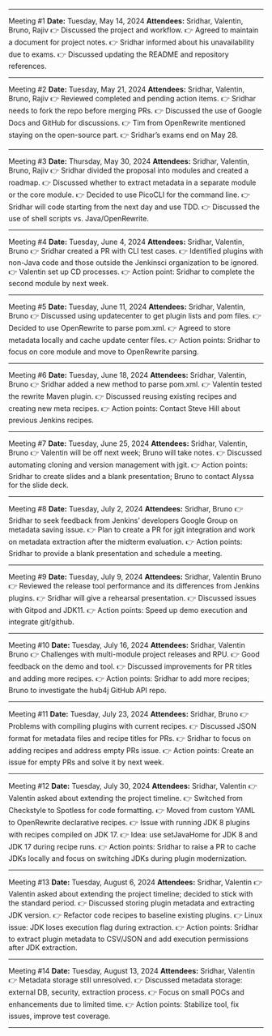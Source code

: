 <hr><span>Meeting #1</span>
<span><strong>Date:</strong></span> Tuesday, May 14, 2024
<span><strong>Attendees:</strong></span> Sridhar, Valentin, Bruno, Rajiv
<span>👉 Discussed the project and workflow.</span>
<span>👉 Agreed to maintain a document for project notes.</span>
<span>👉 Sridhar informed about his unavailability due to exams.</span>
<span>👉 Discussed updating the README and repository references.</span><hr><span>Meeting #2</span>
<span><strong>Date:</strong></span> Tuesday, May 21, 2024 
<span><strong>Attendees:</strong></span> Sridhar, Valentin, Bruno, Rajiv
<span>👉 Reviewed completed and pending action items.</span>
<span>👉 Sridhar needs to fork the repo before merging PRs.</span>
<span>👉 Discussed the use of Google Docs and GitHub for discussions.</span>
<span>👉 Tim from OpenRewrite mentioned staying on the open-source part.</span>
<span>👉 Sridhar’s exams end on May 28.</span><hr><span>Meeting #3</span>
<span><strong>Date:</strong></span> Thursday, May 30, 2024
<span><strong>Attendees:</strong></span> Sridhar, Valentin, Bruno, Rajiv
<span>👉 Sridhar divided the proposal into modules and created a roadmap.</span>
<span>👉 Discussed whether to extract metadata in a separate module or the core module.</span>
<span>👉 Decided to use PicoCLI for the command line.</span>
<span>👉 Sridhar will code starting from the next day and use TDD.</span>
<span>👉 Discussed the use of shell scripts vs. Java/OpenRewrite.</span><hr><span>Meeting #4</span>
<span><strong>Date:</strong></span> Tuesday, June 4, 2024
<span><strong>Attendees:</strong></span> Sridhar, Valentin, Bruno
<span>👉 Sridhar created a PR with CLI test cases.</span>
<span>👉 Identified plugins with non-Java code and those outside the Jenkinsci organization to be ignored.</span>
<span>👉 Valentin set up CD processes.</span>
<span>👉 Action point: Sridhar to complete the second module by next week.</span><hr><span>Meeting #5</span>
<span><strong>Date:</strong></span> Tuesday, June 11, 2024
<span><strong>Attendees:</strong></span> Sridhar, Valentin, Bruno
<span>👉 Discussed using updatecenter to get plugin lists and pom files.</span>
<span>👉 Decided to use OpenRewrite to parse pom.xml.</span>
<span>👉 Agreed to store metadata locally and cache update center files.</span>
<span>👉 Action points: Sridhar to focus on core module and move to OpenRewrite parsing.</span><hr><span>Meeting #6</span>
<span><strong>Date:</strong></span> Tuesday, June 18, 2024
<span><strong>Attendees:</strong></span> Sridhar, Valentin, Bruno
<span>👉 Sridhar added a new method to parse pom.xml.</span>
<span>👉 Valentin tested the rewrite Maven plugin.</span>
<span>👉 Discussed reusing existing recipes and creating new meta recipes.</span>
<span>👉 Action points: Contact Steve Hill about previous Jenkins recipes.</span><hr><span>Meeting #7</span>
<span><strong>Date:</strong></span> Tuesday, June 25, 2024
<span><strong>Attendees:</strong></span> Sridhar, Valentin, Bruno
<span>👉 Valentin will be off next week; Bruno will take notes.</span>
<span>👉 Discussed automating cloning and version management with jgit.</span>
<span>👉 Action points: Sridhar to create slides and a blank presentation; Bruno to contact Alyssa for the slide deck.</span><hr><span>Meeting #8</span>
<span><strong>Date:</strong></span> Tuesday, July 2, 2024
<span><strong>Attendees:</strong></span> Sridhar, Bruno
<span>👉 Sridhar to seek feedback from Jenkins’ developers Google Group on metadata saving issue.</span>
<span>👉 Plan to create a PR for jgit integration and work on metadata extraction after the midterm evaluation.</span>
<span>👉 Action points: Sridhar to provide a blank presentation and schedule a meeting.</span><hr><span>Meeting #9</span>
<span><strong>Date:</strong></span> Tuesday, July 9, 2024
<span><strong>Attendees:</strong></span> Sridhar, Valentin Bruno
<span>👉 Reviewed the release tool performance and its differences from Jenkins plugins.</span>
<span>👉 Sridhar will give a rehearsal presentation.</span>
<span>👉 Discussed issues with Gitpod and JDK11.</span>
<span>👉 Action points: Speed up demo execution and integrate git/github.</span><hr><span>Meeting #10</span>
<span><strong>Date:</strong></span> Tuesday, July 16, 2024
<span><strong>Attendees:</strong></span> Sridhar, Valentin Bruno
<span>👉 Challenges with multi-module project releases and RPU.</span>
<span>👉 Good feedback on the demo and tool.</span>
<span>👉 Discussed improvements for PR titles and adding more recipes.</span>
<span>👉 Action points: Sridhar to add more recipes; Bruno to investigate the hub4j GitHub API repo.</span><hr><span>Meeting #11</span>
<span><strong>Date:</strong></span> Tuesday, July 23, 2024
<span><strong>Attendees:</strong></span> Sridhar, Bruno
<span>👉 Problems with compiling plugins with current recipes.</span>
<span>👉 Discussed JSON format for metadata files and recipe titles for PRs.</span>
<span>👉 Sridhar to focus on adding recipes and address empty PRs issue.</span>
<span>👉 Action points: Create an issue for empty PRs and solve it by next week.</span><hr><span>Meeting #12</span>
<span><strong>Date:</strong></span> Tuesday, July 30, 2024
<span><strong>Attendees:</strong></span> Sridhar, Valentin
<span>👉 Valentin asked about extending the project timeline.</span>
<span>👉 Switched from Checkstyle to Spotless for code formatting.</span>
<span>👉 Moved from custom YAML to OpenRewrite declarative recipes.</span>
<span>👉 Issue with running JDK 8 plugins with recipes compiled on JDK 17.</span>
<span>👉 Idea: use setJavaHome for JDK 8 and JDK 17 during recipe runs.</span>
<span>👉 Action points: Sridhar to raise a PR to cache JDKs locally and focus on switching JDKs during plugin modernization.</span><hr><span>Meeting #13</span>
<span><strong>Date:</strong></span> Tuesday, August 6, 2024
<span><strong>Attendees:</strong></span> Sridhar, Valentin
<span>👉 Valentin asked about extending the project timeline; decided to stick with the standard period.</span>
<span>👉 Discussed storing plugin metadata and extracting JDK version.</span>
<span>👉 Refactor code recipes to baseline existing plugins.</span>
<span>👉 Linux issue: JDK loses execution flag during extraction.</span>
<span>👉 Action points: Sridhar to extract plugin metadata to CSV/JSON and add execution permissions after JDK extraction.</span><hr><span>Meeting #14</span>
<span><strong>Date:</strong></span> Tuesday, August 13, 2024
<span><strong>Attendees:</strong></span> Sridhar, Valentin
<span>👉 Metadata storage still unresolved.</span>
<span>👉 Discussed metadata storage: external DB, security, extraction process.</span>
<span>👉 Focus on small POCs and enhancements due to limited time.</span>
<span>👉 Action points: Stabilize tool, fix issues, improve test coverage.</span><hr>
